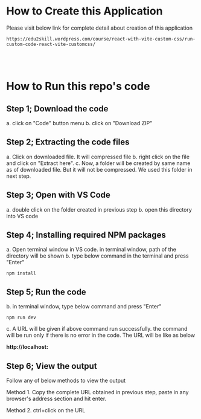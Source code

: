 # How to Create this Application

Please visit below link for complete detail about creation of this application

```
https://edu2skill.wordpress.com/course/react-with-vite-custom-css/run-custom-code-react-vite-customcss/
```

<br />
<br />

# How to Run this repo's code

## Step 1; Download the code

a. click on "Code" button menu
b. click on "Download ZIP"

## Step 2; Extracting the code files

a. Click on downloaded file. It will compressed file
b. right click on the file and click on "Extract here".
c. Now, a folder will be created by same name as of downloaded file. But it will not be compressed. We used this folder in next step.

## Step 3; Open with VS Code

a. double click on the folder created in previous step
b. open this directory into VS code

## Step 4; Installing required NPM packages

a. Open terminal window in VS code. in terminal window, path of the directory will be shown
b. type below command in the terminal and press "Enter"

```
npm install
```

## Step 5; Run the code

b. in terminal window, type below command and press "Enter"

```
npm run dev
```

c. A URL will be given if above command run successfully. the command will be run only if there is no error in the code. The URL will be like as below

**http://localhost:**

## Step 6; View the output

Follow any of below methods to view the output

Method 1. Copy the complete URL obtained in previous step, paste in any browser's address section and hit enter.

Method 2. ctrl+click on the URL
